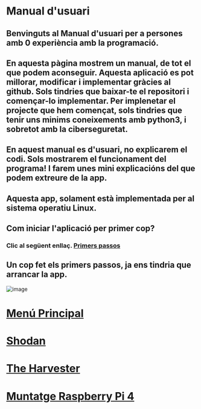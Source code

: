 # Manual d'usuari

## Benvinguts al Manual d'usuari per a persones amb 0 experiència amb la programació.

## En aquesta pàgina mostrem un manual, de tot el que podem aconseguir. Aquesta aplicació es pot millorar, modificar i implementar gràcies al github. Sols tindries que baixar-te el repositori i començar-lo implementar. Per implenetar el projecte que hem començat, sols tindries que tenir uns minims coneixements amb python3, i sobretot amb la ciberseguretat.

## En aquest manual es d'usuari, no explicarem el codi. Sols mostrarem el funcionament del programa! I farem unes mini explicacións del que podem extreure de la app.

## Aquesta app, solament està implementada per al sistema operatiu Linux.

## Com iniciar l'aplicació per primer cop?
### Clic al següent enllaç. [Primers passos](https://2asix-2021-22.github.io/ProjecteJSD/primersPassos)

## Un cop fet els primers passos, ja ens tindria que arrancar la app.

![image](https://user-images.githubusercontent.com/80519737/168885531-9ef3d416-e4ee-4c77-8154-bc4cf2532bf6.png)


# [Menú Principal](https://2asix-2021-22.github.io/ProjecteJSD/menuPrincipal)


# [Shodan](https://2asix-2021-22.github.io/ProjecteJSD/apishodan)

# [The Harvester](https://2asix-2021-22.github.io/ProjecteJSD/theHarvester)


# [Muntatge Raspberry Pi 4](https://2asix-2021-22.github.io/ProjecteJSD/muntatgeraspberrypi)
